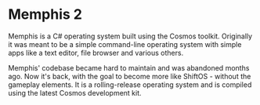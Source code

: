 # Memphis 2

Memphis is a C# operating system built using the Cosmos toolkit. Originally it was meant to be a simple command-line operating system with simple apps like a text editor, file browser and various others.

Memphis' codebase became hard to maintain and was abandoned months ago. Now it's back, with the goal to become more like ShiftOS - without the gameplay elements. It is a rolling-release operating system and is compiled using the latest Cosmos development kit.

